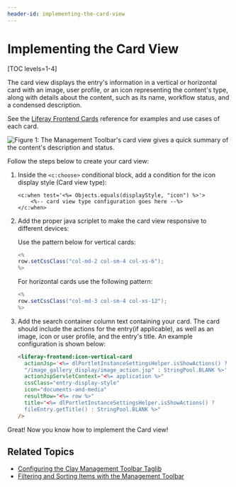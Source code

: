 ```yaml
---
header-id: implementing-the-card-view
---
```


# Implementing the Card View

[TOC levels=1-4]

The card view displays the entry's information in a vertical or horizontal card 
with an image, user profile, or an icon representing the content's type, along 
with details about the content, such as its name, workflow status, and a 
condensed description.

See the 
[Liferay Frontend Cards](/docs/7-2/reference/-/knowledge_base/r/liferay-front-end-cards) 
reference for examples and use cases of each card. 

![Figure 1: The Management Toolbar's card view gives a quick summary of the content's description and status.](../../../../../images/clay-taglib-management-toolbar-view-type-card.png)

Follow the steps below to create your card view:

1.  Inside the `<c:choose>` conditional block, add a condition for the icon 
    display style (Card view type):
    
    ```markup
    <c:when test='<%= Objects.equals(displayStyle, "icon") %>'>
        <%-- card view type configuration goes here --%>
    </c:when>
    ```

2.  Add the proper java scriplet to make the card view responsive to different 
    devices:

    Use the pattern below for vertical cards:

    ```java
    <%
    row.setCssClass("col-md-2 col-sm-4 col-xs-6");
    %>
    ```
    
    For horizontal cards use the following pattern:

    ```java  
    <%
    row.setCssClass("col-md-3 col-sm-4 col-xs-12");
    %>
    ```

3.  Add the search container column text containing your card. The card should 
    include the actions for the entry(if applicable), as well as an image, icon 
    or user profile, and the entry's title. An example configuration is shown 
    below:

    ```html
    <liferay-frontend:icon-vertical-card
      actionJsp='<%= dlPortletInstanceSettingsHelper.isShowActions() ? 
      "/image_gallery_display/image_action.jsp" : StringPool.BLANK %>'
      actionJspServletContext="<%= application %>"
      cssClass="entry-display-style"
      icon="documents-and-media"
      resultRow="<%= row %>"
      title="<%= dlPortletInstanceSettingsHelper.isShowActions() ? 
      fileEntry.getTitle() : StringPool.BLANK %>"
    />
    ```

Great! Now you know how to implement the Card view! 

## Related Topics

- [Configuring the Clay Management Toolbar Taglib](/docs/7-2/reference/-/knowledge_base/r/clay-management-toolbar)
- [Filtering and Sorting Items with the Management Toolbar](/docs/7-2/frameworks/-/knowledge_base/f/filtering-and-sorting-items-with-the-management-toolbar)
